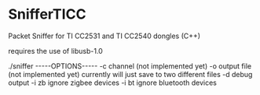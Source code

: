 # SnifferTICC
Packet Sniffer for TI CC2531 and TI CC2540 dongles (C++)

requires the use of libusb-1.0

 ./sniffer <options>
        -----OPTIONS-----
        -c      channel (not implemented yet)
        -o      output file (not implemented yet) currently will just save to two different files
        -d      debug output
        -i zb   ignore zigbee devices
        -i bt   ignore bluetooth devices
